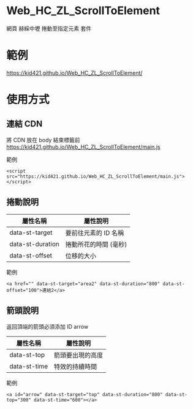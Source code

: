 # Web_HC_ZL_ScrollToElement
網頁 赫綵中壢 捲動至指定元素 套件

# 範例
https://kid421.github.io/Web_HC_ZL_ScrollToElement/

# 使用方式
## 連結 CDN
將 CDN 放在 body 結束標籤前
https://kid421.github.io/Web_HC_ZL_ScrollToElement/main.js

範例
```
<script src="https://kid421.github.io/Web_HC_ZL_ScrollToElement/main.js"></script>
```

## 捲動說明
屬性名稱 | 屬性說明
-------------- | --------------
data-st-target | 要前往元素的 ID 名稱
data-st-duration | 捲動所花的時間 (毫秒)
data-st-offset | 位移的大小

範例
```
<a href="" data-st-target="area2" data-st-duration="800" data-st-offset="100">連結2</a>
```

## 箭頭說明
返回頂端的箭頭必須添加 ID arrow

屬性名稱 | 屬性說明
-------------- | --------------
data-st-top | 箭頭要出現的高度
data-st-time | 特效的持續時間

範例
```
<a id="arrow" data-st-target="top" data-st-duration="800" data-st-top="300" data-st-time="600"></a>
```